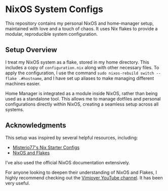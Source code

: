 # NixOS System Configs

This repository contains my personal NixOS and home-manager setup, maintained with love and a touch of chaos. It uses Nix flakes to provide a modular, reproducible system configuration.

## Setup Overview

I treat my NixOS system as a flake, stored in my home directory. This includes a copy of `configuration.nix` along with other necessary files. To apply the configuration, I use the command `sudo nixos-rebuild switch --flake .#hostname`, and I have set up aliases to make managing different machines easier.

Home Manager is integrated as a module inside NixOS, rather than being used as a standalone tool. This allows me to manage dotfiles and personal configurations directly within NixOS, creating a seamless setup across all systems.

## Acknowledgments

This setup was inspired by several helpful resources, including:

- [Misterio77's Nix Starter Configs](https://github.com/Misterio77/nix-starter-configs/tree/main)
- [NixOS and Flakes](https://nixos-and-flakes.thiscute.world/)

I’ve also used the official NixOS documentation extensively.

For anyone looking to deepen their understanding of NixOS and Flakes, I highly recommend checking out the [Vimjoyer YouTube channel](https://www.youtube.com/@vimjoyer). It has been very useful.

